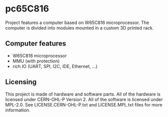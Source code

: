 pc65C816
========

Project features a computer based on W65C816 microprocessor. The computer is
divided into modules mounted in a custom 3D printed rack.

Computer features
-----------------

- W65C816 microprocessor
- MMU (with protection)
- rich IO (UART, SPI, I2C, IDE, Ethernet, ...)

Licensing
---------

This project is made of hardware and software parts. All of the hardware is
licensed under CERN-OHL-P Version 2. All of the software is licensed under
MPL-2.0. See LICENSE.CERN-OHL-P.txt and LICENSE.MPL.txt files for more
information.
